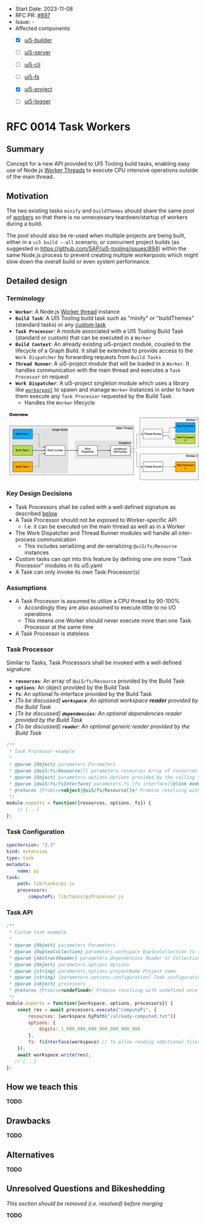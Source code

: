 - Start Date: 2023-11-08
- RFC PR: [#897](https://github.com/SAP/ui5-tooling/pull/897)
- Issue: -
- Affected components <!-- Check affected components by writing an "X" into the brackets -->
    + [x] [ui5-builder](https://github.com/SAP/ui5-builder)
    + [ ] [ui5-server](https://github.com/SAP/ui5-server)
    + [ ] [ui5-cli](https://github.com/SAP/ui5-cli)
    + [ ] [ui5-fs](https://github.com/SAP/ui5-fs)
    + [x] [ui5-project](https://github.com/SAP/ui5-project)
    + [ ] [ui5-logger](https://github.com/SAP/ui5-logger)


# RFC 0014 Task Workers

## Summary
<!-- You can either remove the following explanatory text or move it into this comment for later reference -->

Concept for a new API provided to UI5 Tooling build tasks, enabling easy use of Node.js [Worker Threads](https://nodejs.org/api/worker_threads.html) to execute CPU intensive operations outside of the main thread.

## Motivation
<!-- You can either remove the following explanatory text or move it into this comment for later reference -->

The two existing tasks `minify` and `buildThemes` should share the same pool of [workers](https://nodejs.org/api/worker_threads.html) so that there is no unnecessary teardown/startup of workers during a build.

The pool should also be re-used when multiple projects are being built, either in a `ui5 build --all` scenario, or concurrent project builds (as suggested in https://github.com/SAP/ui5-tooling/issues/894) within the same Node.js process to prevent creating multiple workerpools which might slow down the overall build or even system performance.

## Detailed design
<!-- You can either remove the following explanatory text or move it into this comment for later reference -->

### Terminology

* **`Worker`**: A Node.js [Worker thread](https://nodejs.org/api/worker_threads.html) instance
* **`Build Task`**: A UI5 Tooling build task such as "minify" or "buildThemes" (standard tasks) or any [custom task](https://sap.github.io/ui5-tooling/stable/pages/extensibility/CustomTasks/)
* **`Task Processor`**: A module associated with a UI5 Tooling Build Task (standard or custom) that can be executed in a `Worker`
* **`Build Context`**: An already existing ui5-project module, coupled to the lifecycle of a Graph Build. It shall be extended to provide access to the `Work Dispatcher` by forwarding requests from `Build Tasks`
* **`Thread Runner`**: A ui5-project module that will be loaded in a `Worker`. It handles communication with the main thread and executes a `Task Processor` on request
* **`Work Dispatcher`**: A ui5-project singleton module which uses a library like [`workerpool`](https://github.com/josdejong/workerpool) to spawn and manage `Worker` instances in order to have them execute any `Task Processor` requested by the Build Task
	- Handles the `Worker` lifecycle

![](./resources/0014-task-workers/Overview.png)

### Key Design Decisions

* Task Processors shall be called with a well defined signature as described [below](#task-processor)
* A Task Processor should not be exposed to Worker-specific API
	- I.e. it can be executed on the main thread as well as in a Worker
* The Work Dispatcher and Thread Runner modules will handle all inter-process communication
	- This includes serializing and de-serializing `@ui5/fs/Resource` instances
* Custom tasks can opt into this feature by defining one ore more "Task Processor" modules in its ui5.yaml
* A Task can only invoke its own Task Processor(s)

### Assumptions

* A Task Processor is assumed to utilize a CPU thread by 90-100%
	- Accordingly they are also assumed to execute little to no I/O operations
	- This means one Worker should never execute more than one Task Processor at the same time
* A Task Processor is stateless

### Task Processor

Similar to Tasks, Task Processors shall be invoked with a well defined signature:

* **`resources`**: An array of `@ui5/fs/Resource` provided by the Build Task
* **`options`**: An object provided by the Build Task
* **`fs`**: An optional fs-interface provided by the Build Task
* *[To be discussed] **`workspace`**: An optional workspace __reader__ provided by the Build Task*
* *[To be discussed] **`dependencies`**: An optional dependencies reader provided by the Build Task*
* *[To be discussed] **`reader`**: An optional generic reader provided by the Build Task*

```js
/**
 * Task Processor example
 *
 * @param {Object} parameters Parameters
 * @param {@ui5/fs/Resource[]} parameters.resources Array of resources provided by the build task
 * @param {Object} parameters.options Options provided by the calling task
 * @param {@ui5/fs/fsInterface} parameters.fs [fs interface]{@link module:@ui5/fs/fsInterface}-like class that internally handles communication with the main thread
 * @returns {Promise<object|@ui5/fs/Resource[]>} Promise resolving with either a flat object containing Resource instances as values, or an array of Resources
 */
module.exports = function({resources, options, fs}) {
    // [...]
};
````

### Task Configuration


```yaml
specVersion: "3.3"
kind: extension
type: task
metadata:
    name: pi
task:
    path: lib/tasks/pi.js
    processors:
    	computePi: lib/tasks/piProcessor.js
```


### Task API

```js
/**
 * Custom task example
 *
 * @param {Object} parameters Parameters
 * @param {DuplexCollection} parameters.workspace DuplexCollection to read and write files
 * @param {AbstractReader} parameters.dependencies Reader or Collection to read dependency files
 * @param {Object} parameters.options Options
 * @param {string} parameters.options.projectName Project name
 * @param {string} [parameters.options.configuration] Task configuration if given in ui5.yaml
 * @param {object} processors
 * @returns {Promise<undefined>} Promise resolving with undefined once data has been written
 */
module.exports = function({workspace, options, processors}) {
    const res = await processors.execute("computePi", {
    	resources: [workspace.byPath("/already-computed.txt")]
    	options: {
    		digits: 1_000_000_000_000_000_000_000
    	},
    	fs: fsInterface(workspace) // To allow reading additional files if necessary
    });
    await workspace.write(res);
   // [...] 
};
````


## How we teach this
<!-- You can either remove the following explanatory text or move it into this comment for later reference -->

**TODO**

## Drawbacks
<!-- You can either remove the following explanatory text or move it into this comment for later reference -->

**TODO**

## Alternatives
<!-- You can either remove the following explanatory text or move it into this comment for later reference -->

**TODO**

## Unresolved Questions and Bikeshedding
<!-- You can either remove the following explanatory text or move it into this comment for later reference -->

*This section should be removed (i.e. resolved) before merging*

**TODO**

